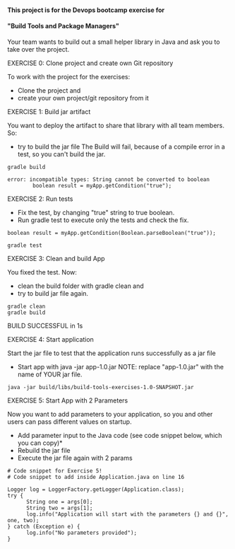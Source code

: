 #### This project is for the Devops bootcamp exercise for 
#### "Build Tools and Package Managers" 

Your team wants to build out a small helper library in Java and ask you to take over the project.




EXERCISE 0: Clone project and create own Git repository

To work with the project for the exercises:

- Clone the project and
- create your own project/git repository from it




EXERCISE 1: Build jar artifact

You want to deploy the artifact to share that library with all team members. So:

- try to build the jar file
The Build will fail, because of a compile error in a test, so you can't build the jar. 

```
gradle build

error: incompatible types: String cannot be converted to boolean
        boolean result = myApp.getCondition("true");
```




EXERCISE 2: Run tests

- Fix the test, by changing "true" string to true boolean.
- Run gradle test to execute only the tests and check the fix.

```
boolean result = myApp.getCondition(Boolean.parseBoolean("true"));
```

```
gradle test
```


EXERCISE 3: Clean and build App

You fixed the test. Now:

- clean the build folder with gradle clean and
- try to build jar file again.
```
gradle clean
gradle build
```
BUILD SUCCESSFUL in 1s




EXERCISE 4: Start application

Start the jar file to test that the application runs successfully as a jar file

- Start app with java -jar app-1.0.jar
NOTE: replace "app-1.0.jar" with the name of YOUR jar file.

```
java -jar build/libs/build-tools-exercises-1.0-SNAPSHOT.jar
```


EXERCISE 5: Start App with 2 Parameters

Now you want to add parameters to your application, so you and other users can pass different values on startup.

- Add parameter input to the Java code (see code snippet below, which you can copy)*
- Rebuild the jar file
- Execute the jar file again with 2 params
```
# Code snippet for Exercise 5!
# Code snippet to add inside Application.java on line 16

Logger log = LoggerFactory.getLogger(Application.class);
try {
      String one = args[0];
      String two = args[1];
      log.info("Application will start with the parameters {} and {}", one, two);
} catch (Exception e) {
      log.info("No parameters provided");
}

```

